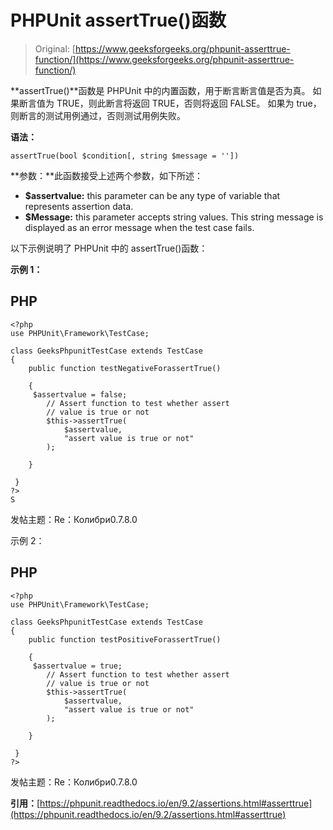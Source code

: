 # PHPUnit assertTrue()函数

> Original: [https://www.geeksforgeeks.org/phpunit-asserttrue-function/](https://www.geeksforgeeks.org/phpunit-asserttrue-function/)

**assertTrue()**函数是 PHPUnit 中的内置函数，用于断言断言值是否为真。 如果断言值为 TRUE，则此断言将返回 TRUE，否则将返回 FALSE。 如果为 true，则断言的测试用例通过，否则测试用例失败。

**语法：**

```
assertTrue(bool $condition[, string $message = ''])

```

**参数：**此函数接受上述两个参数，如下所述：

*   **$assertvalue:** this parameter can be any type of variable that represents assertion data.
*   **$Message:** this parameter accepts string values. This string message is displayed as an error message when the test case fails.

以下示例说明了 PHPUnit 中的 assertTrue()函数：

**示例 1：**

## PHP

```
<?php 
use PHPUnit\Framework\TestCase; 

class GeeksPhpunitTestCase extends TestCase 
{ 
    public function testNegativeForassertTrue()

    {  
     $assertvalue = false;
        // Assert function to test whether assert
        // value is true or not
        $this->assertTrue(
            $assertvalue,
            "assert value is true or not"
        );

    }

 } 
?> 
S
```

发帖主题：Re：Колибри0.7.8.0

示例 2：

## PHP

```
<?php 
use PHPUnit\Framework\TestCase; 

class GeeksPhpunitTestCase extends TestCase 
{ 
    public function testPositiveForassertTrue()

    {  
     $assertvalue = true;
        // Assert function to test whether assert
        // value is true or not
        $this->assertTrue(
            $assertvalue,
            "assert value is true or not"
        );

    }

 } 
?> 
```

发帖主题：Re：Колибри0.7.8.0

**引用：**[https://phpunit.readthedocs.io/en/9.2/assertions.html#asserttrue](https://phpunit.readthedocs.io/en/9.2/assertions.html#asserttrue)